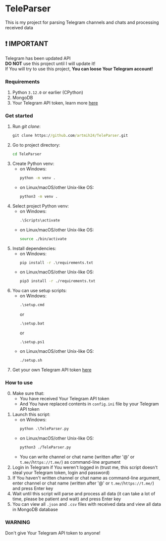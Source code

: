 # TeleParser

This is my project for parsing Telegram channels and chats and processing received data

## ❗️ IMPORTANT
Telegram has been updated API<br>
**DO NOT** use this project until I will update it!<br>
If You will try to use this project, **You can loose Your Telegram account!**

### Requirements
1. Python `3.12.0` or earlier (CPython)
2. MongoDB
3. Your Telegram API token, learn more <a href='https://core.telegram.org/api#getting-started'>here</a>

### Get started
1. Run <i>git clone</i>: 
   ```bat
   git clone https://github.com/artmih24/TeleParser.git
   ```
2. Go to project directory: 
   ```bash
   cd TeleParser
   ```
3. Create Python venv:
   - on Windows: 
     ```bat
     python -m venv .
     ```
   - on Linux/macOS/other Unix-like OS: 
     ```bash
     python3 -m venv .
     ```
4. Select project Python venv:
   - on Windows: 
     ```bat
     .\Scripts\activate
     ```
   - on Linux/macOS/other Unix-like OS: 
     ```bash
     source ./bin/activate
     ```
5. Install dependencies:
   - on Windows: 
     ```bat
     pip install -r .\requirements.txt
     ```
   - on Linux/macOS/other Unix-like OS: 
     ```bash
     pip3 install -r ./requirements.txt
     ```
6. You can use setup scripts:
   - on Windows: 
     ```bat
     .\setup.cmd
     ```
     or
     ```bat
     .\setup.bat
     ```
     or
     ```pwsh
     .\setup.ps1
     ```
   - on Linux/macOS/other Unix-like OS: 
     ```bash
     ./setup.sh
     ```
7. Get your own Telegram API token <a href='https://core.telegram.org/api#getting-started'>here</a>

### How to use
0. Make sure that:
   - You have received Your Telegram API token
   - And You have replaced contents in `config.ini` file by your Telegram API token
1. Launch this script:
   - on Windows: 
     ```bat
     python .\TeleParser.py
     ```
   - on Linux/macOS/other Unix-like OS: 
     ```bash
     python3 ./TeleParser.py
     ```
   - You can write channel or chat name (written after '@' or `t.me/`/`https://t.me/`) as command-line argument
2. Login in Telegram if You weren't logged in (trust me, this script doesn't steal your Telegram token, login and password)
3. If You haven't written channel or chat name as command-line argument, enter channel or chat name (written after '@' or `t.me/`/`https://t.me/`) and press Enter key
4. Wait until this script will parse and process all data (it can take a lot of time, please be patient and wait) and press Enter key
5. You can view all `.json` and `.csv` files with received data and view all data in MongoDB database

### WARNING
Don't give Your Telegram API token to anyone!



